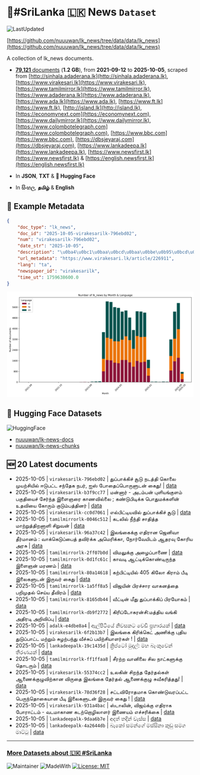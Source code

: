 # 📄#SriLanka 🇱🇰 News `Dataset`

![LastUpdated](https://img.shields.io/badge/last_updated-2025--10--05_10:04:01-green)

[https://github.com/nuuuwan/lk_news/tree/data/data/lk_news](https://github.com/nuuuwan/lk_news/tree/data/data/lk_news)

A collection of lk_news documents.

- [**79,121** documents](https://github.com/nuuuwan/lk_news/tree/data/data/lk_news) (**1.2 GB**), from **2021-09-12** to **2025-10-05**, scraped from [http://sinhala.adaderana.lk](http://sinhala.adaderana.lk), [https://www.virakesari.lk](https://www.virakesari.lk), [https://www.tamilmirror.lk](https://www.tamilmirror.lk), [https://www.adaderana.lk](https://www.adaderana.lk), [https://www.ada.lk](https://www.ada.lk), [https://www.ft.lk](https://www.ft.lk), [http://island.lk](http://island.lk), [https://economynext.com](https://economynext.com), [https://www.dailymirror.lk](https://www.dailymirror.lk), [https://www.colombotelegraph.com](https://www.colombotelegraph.com), [https://www.bbc.com](https://www.bbc.com), [https://dbsjeyaraj.com](https://dbsjeyaraj.com), [https://www.lankadeepa.lk](https://www.lankadeepa.lk), [https://www.newsfirst.lk](https://www.newsfirst.lk) & [https://english.newsfirst.lk](https://english.newsfirst.lk)

- In **JSON**, **TXT** & **🤗 Hugging Face**

- In **සිංහල**, **தமிழ்** & **English**

## 📝 Example Metadata

```json
{
    "doc_type": "lk_news",
    "doc_id": "2025-10-05-virakesarilk-796ebd02",
    "num": "virakesarilk-796ebd02",
    "date_str": "2025-10-05",
    "description": "\u0ba4\u0bc1\u0baa\u0bcd\u0baa\u0bbe\u0b95\u0bcd\u0b95\u0bbf\u0b9a\u0bcd \u0b9a\u0bc2\u0b9f\u0bc1 \u0ba8\u0b9f\u0ba4\u0bcd\u0ba4\u0bbf \u0b95\u0bca\u0bb2\u0bc8 \u0bae\u0bc1\u0baf\u0bb1\u0bcd\u0b9a\u0bbf\u0baf\u0bbf\u0bb2\u0bcd \u0b88\u0b9f\u0bc1\u0baa\u0b9f\u0bcd\u0b9f \u0b9a\u0ba8\u0bcd\u0ba4\u0bc7\u0b95 \u0ba8\u0baa\u0bb0\u0bcd, \u0b90\u0bb8\u0bcd \u0baa\u0bcb\u0ba4\u0bc8\u0baa\u0bcd\u0baa\u0bca\u0bb0\u0bc1\u0bb3\u0bc1\u0b9f\u0ba9\u0bcd \u0b95\u0bc8\u0ba4\u0bc1!",
    "url_metadata": "https://www.virakesari.lk/article/226911",
    "lang": "ta",
    "newspaper_id": "virakesarilk",
    "time_ut": 1759638600.0
}
```

![Chart](https://raw.githubusercontent.com/nuuuwan/lk_news/refs/heads/data/data/lk_news/docs_by_month_and_lang.png)

## 🤗 Hugging Face Datasets

![HuggingFace](https://img.shields.io/badge/-HuggingFace-FDEE21?style=for-the-badge&logo=HuggingFace)

- [nuuuwan/lk-news-docs](https://huggingface.co/datasets/nuuuwan/lk-news-docs)
- [nuuuwan/lk-news-chunks](https://huggingface.co/datasets/nuuuwan/lk-news-chunks)

## 🆕 20 Latest documents

- 2025-10-05 | `virakesarilk-796ebd02` | துப்பாக்கிச் சூடு நடத்தி கொலை முயற்சியில் ஈடுபட்ட சந்தேக நபர், ஐஸ் போதைப்பொருளுடன் கைது! | [data](https://github.com/nuuuwan/lk_news/tree/data/data/lk_news/2020s/2025/2025-10-05-virakesarilk-796ebd02)
- 2025-10-05 | `virakesarilk-b3f9cc77` | மன்னார் - அடம்பன் புளியங்குளம் பகுதியைச் சேர்ந்த இளைஞரை காணவில்லை ; கண்டுபிடிக்க பொதுமக்களின் உதவியை கோரும் குடும்பத்தினர் | [data](https://github.com/nuuuwan/lk_news/tree/data/data/lk_news/2020s/2025/2025-10-05-virakesarilk-b3f9cc77)
- 2025-10-05 | `virakesarilk-cc0d7061` | எல்பிட்டியவில் துப்பாக்கிச் சூடு | [data](https://github.com/nuuuwan/lk_news/tree/data/data/lk_news/2020s/2025/2025-10-05-virakesarilk-cc0d7061)
- 2025-10-05 | `tamilmirrorlk-0046c512` | கடலில் நீந்தி சாதித்த மாற்றுத்திறனாளி சிறுவன் | [data](https://github.com/nuuuwan/lk_news/tree/data/data/lk_news/2020s/2025/2025-10-05-tamilmirrorlk-0046c512)
- 2025-10-05 | `virakesarilk-96a37c42` | இலங்கைக்கு எதிரான ஜெனிவா தீர்மானம் : வாக்கெடுப்பைத் தவிர்க்க அமெரிக்கா, நோர்வேயிடம் ஆதரவு கோரிய அரசு | [data](https://github.com/nuuuwan/lk_news/tree/data/data/lk_news/2020s/2025/2025-10-05-virakesarilk-96a37c42)
- 2025-10-05 | `tamilmirrorlk-2ff07b0d` | விமலுக்கு அழைப்பாணை | [data](https://github.com/nuuuwan/lk_news/tree/data/data/lk_news/2020s/2025/2025-10-05-tamilmirrorlk-2ff07b0d)
- 2025-10-05 | `tamilmirrorlk-0d1fc61c` | காவடி ஆட்டிக்கொண்டிருந்த இளைஞன் மரணம் | [data](https://github.com/nuuuwan/lk_news/tree/data/data/lk_news/2020s/2025/2025-10-05-tamilmirrorlk-0d1fc61c)
- 2025-10-05 | `tamilmirrorlk-80a14618` | கற்பிட்டியில் 405 கிலோ கிராம் பீடி இலைகளுடன் இருவர் கைது | [data](https://github.com/nuuuwan/lk_news/tree/data/data/lk_news/2020s/2025/2025-10-05-tamilmirrorlk-80a14618)
- 2025-10-05 | `tamilmirrorlk-1a5ff8a5` | விஜயின் பிரச்சார வாகனத்தை பறிமுதல் செய்ய தீவிரம் | [data](https://github.com/nuuuwan/lk_news/tree/data/data/lk_news/2020s/2025/2025-10-05-tamilmirrorlk-1a5ff8a5)
- 2025-10-05 | `tamilmirrorlk-8165db44` | வீட்டின் மீது துப்பாக்கிப் பிரயோகம் | [data](https://github.com/nuuuwan/lk_news/tree/data/data/lk_news/2020s/2025/2025-10-05-tamilmirrorlk-8165db44)
- 2025-10-05 | `tamilmirrorlk-db9f2772` | கிரிப்டோகரன்சி:மத்திய வங்கி அதிரடி அறிவிப்பு | [data](https://github.com/nuuuwan/lk_news/tree/data/data/lk_news/2020s/2025/2025-10-05-tamilmirrorlk-db9f2772)
- 2025-10-05 | `adalk-e4dbe8a4` | ඇල්පිටියේ නිවසකට වෙඩි ප්‍රහාරයක් | [data](https://github.com/nuuuwan/lk_news/tree/data/data/lk_news/2020s/2025/2025-10-05-adalk-e4dbe8a4)
- 2025-10-05 | `virakesarilk-6f2b13b7` | இலங்கை கிரிக்கெட் அணிக்கு புதிய துடுப்பாட்ட மற்றும் சுழற்பந்து வீச்சுப் பயிற்சியாளர்கள் ! | [data](https://github.com/nuuuwan/lk_news/tree/data/data/lk_news/2020s/2025/2025-10-05-virakesarilk-6f2b13b7)
- 2025-10-05 | `lankadeepalk-19c1435d` | ක්‍රිප්ටෝ මුදල්: මහ බැංකුවෙන් තීරණයක් | [data](https://github.com/nuuuwan/lk_news/tree/data/data/lk_news/2020s/2025/2025-10-05-lankadeepalk-19c1435d)
- 2025-10-05 | `tamilmirrorlk-ff1ffaa8` | சீரற்ற வானிலை சில நாட்களுக்கு தொடரும் | [data](https://github.com/nuuuwan/lk_news/tree/data/data/lk_news/2020s/2025/2025-10-05-tamilmirrorlk-ff1ffaa8)
- 2025-10-05 | `virakesarilk-55374cc2` | உலகின் சிறந்த தேர்தல்கள் ஆணைக்குழுவிற்கான விருதை இலங்கை தேர்தல் ஆணைக்குழு சுவீகரித்தது! | [data](https://github.com/nuuuwan/lk_news/tree/data/data/lk_news/2020s/2025/2025-10-05-virakesarilk-55374cc2)
- 2025-10-05 | `virakesarilk-78d36f28` | சட்டவிரோதமாக கொண்டுவரப்பட்ட பெருந்தொகையான பீடி இலைகளுடன் இருவர் கைது ! | [data](https://github.com/nuuuwan/lk_news/tree/data/data/lk_news/2020s/2025/2025-10-05-virakesarilk-78d36f28)
- 2025-10-05 | `virakesarilk-931a4bac` | ஸ்டாலின், விஜய்க்கு எதிராக போராட்டம் - வடமாகாண கடற்றொழிலாளர் இணையம் எச்சரிக்கை | [data](https://github.com/nuuuwan/lk_news/tree/data/data/lk_news/2020s/2025/2025-10-05-virakesarilk-931a4bac)
- 2025-10-05 | `lankadeepalk-9daa6b7e` | අදත් තදින් වැස්ස | [data](https://github.com/nuuuwan/lk_news/tree/data/data/lk_news/2020s/2025/2025-10-05-lankadeepalk-9daa6b7e)
- 2025-10-05 | `lankadeepalk-4a2644db` | බැකෝ සමන්ගේ මස්සිනා කුඩු සමග මාට්ටු | [data](https://github.com/nuuuwan/lk_news/tree/data/data/lk_news/2020s/2025/2025-10-05-lankadeepalk-4a2644db)

---

### [More Datasets about 🇱🇰 #SriLanka](https://github.com/nuuuwan/lk_datasets)

![Maintainer](https://img.shields.io/badge/maintainer-nuuuwan-red)
![MadeWith](https://img.shields.io/badge/made_with-python-blue)
[![License: MIT](https://img.shields.io/badge/License-MIT-yellow.svg)](https://opensource.org/licenses/MIT)
